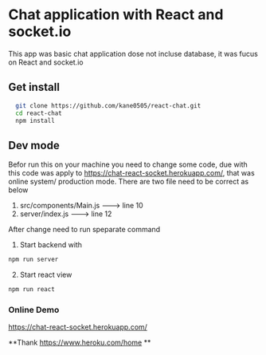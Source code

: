 # Chat application with React and socket.io

This app was basic chat application dose not incluse database, it was fucus on React and socket.io

## Get install

```bash
  git clone https://github.com/kane0505/react-chat.git
  cd react-chat
  npm install
  ```

## Dev mode
Befor run this on your machine you need to change some code, due with this code was apply to  https://chat-react-socket.herokuapp.com/, that was online system/ production mode. There are two file need to be correct as below

1) src/components/Main.js ---> line 10
2) server/index.js ---> line 12

After change need to run speparate command 
1) Start backend with 

```bash
npm run server
```

2) Start react view
```bash
npm run react
```

### Online Demo
https://chat-react-socket.herokuapp.com/

**Thank https://www.heroku.com/home **

